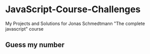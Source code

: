 # JavaScript-Course-Challenges
My Projects and Solutions for Jonas Schmedtmann "The complete javascript" course

## Guess my number

